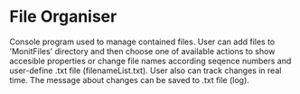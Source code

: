 # File Organiser
Console program used to manage contained files. User can add files to 'MonitFiles' directory
and then choose one of available actions to show accesible properties or change file names 
according seqence numbers and user-define .txt file (filenameList.txt). User also can track 
changes in real time. The message about changes can be saved to .txt file (log).
